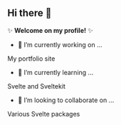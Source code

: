 ## Hi there 👋


✨ **Welcome on my profile!** ✨

- 🔭 I’m currently working on ...

My portfolio site

- 🌱 I’m currently learning ...

Svelte and Sveltekit

- 👯 I’m looking to collaborate on ...

Various Svelte packages

